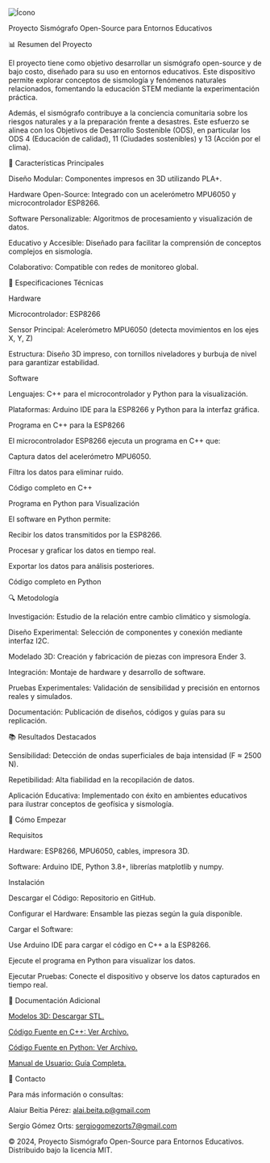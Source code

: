 ![Ícono](./Movement-interface/movement.ico)

Proyecto Sismógrafo Open-Source para Entornos Educativos

📊 Resumen del Proyecto

El proyecto tiene como objetivo desarrollar un sismógrafo open-source y de bajo costo, diseñado para su uso en entornos educativos. Este dispositivo permite explorar conceptos de sismología y fenómenos naturales relacionados, fomentando la educación STEM mediante la experimentación práctica.

Además, el sismógrafo contribuye a la conciencia comunitaria sobre los riesgos naturales y a la preparación frente a desastres. Este esfuerzo se alinea con los Objetivos de Desarrollo Sostenible (ODS), en particular los ODS 4 (Educación de calidad), 11 (Ciudades sostenibles) y 13 (Acción por el clima).

🎨 Características Principales

Diseño Modular: Componentes impresos en 3D utilizando PLA+.

Hardware Open-Source: Integrado con un acelerómetro MPU6050 y microcontrolador ESP8266.

Software Personalizable: Algoritmos de procesamiento y visualización de datos.

Educativo y Accesible: Diseñado para facilitar la comprensión de conceptos complejos en sismología.

Colaborativo: Compatible con redes de monitoreo global.

🔧 Especificaciones Técnicas

Hardware

Microcontrolador: ESP8266

Sensor Principal: Acelerómetro MPU6050 (detecta movimientos en los ejes X, Y, Z)

Estructura: Diseño 3D impreso, con tornillos niveladores y burbuja de nivel para garantizar estabilidad.

Software

Lenguajes: C++ para el microcontrolador y Python para la visualización.

Plataformas: Arduino IDE para la ESP8266 y Python para la interfaz gráfica.

Programa en C++ para la ESP8266

El microcontrolador ESP8266 ejecuta un programa en C++ que:

Captura datos del acelerómetro MPU6050.

Filtra los datos para eliminar ruido.

Código completo en C++

Programa en Python para Visualización

El software en Python permite:

Recibir los datos transmitidos por la ESP8266.

Procesar y graficar los datos en tiempo real.

Exportar los datos para análisis posteriores.

Código completo en Python

🔍 Metodología

Investigación: Estudio de la relación entre cambio climático y sismología.

Diseño Experimental: Selección de componentes y conexión mediante interfaz I2C.

Modelado 3D: Creación y fabricación de piezas con impresora Ender 3.

Integración: Montaje de hardware y desarrollo de software.

Pruebas Experimentales: Validación de sensibilidad y precisión en entornos reales y simulados.

Documentación: Publicación de diseños, códigos y guías para su replicación.

📚 Resultados Destacados

Sensibilidad: Detección de ondas superficiales de baja intensidad (F ≈ 2500 N).

Repetibilidad: Alta fiabilidad en la recopilación de datos.

Aplicación Educativa: Implementado con éxito en ambientes educativos para ilustrar conceptos de geofísica y sismología.

🚀 Cómo Empezar

Requisitos

Hardware: ESP8266, MPU6050, cables, impresora 3D.

Software: Arduino IDE, Python 3.8+, librerías matplotlib y numpy.

Instalación

Descargar el Código: Repositorio en GitHub.

Configurar el Hardware: Ensamble las piezas según la guía disponible.

Cargar el Software:

Use Arduino IDE para cargar el código en C++ a la ESP8266.

Ejecute el programa en Python para visualizar los datos.

Ejecutar Pruebas: Conecte el dispositivo y observe los datos capturados en tiempo real.

📖 Documentación Adicional

[Modelos 3D: Descargar STL.](./STL-seismograph-parts)

[Código Fuente en C++: Ver Archivo.](./Seismograph-code)

[Código Fuente en Python: Ver Archivo.](./Movement-interface/)

[Manual de Usuario: Guía Completa.](./Manual%20de%20uso%20Sismómetro%20Movement%20V1.pdf)

💬 Contacto

Para más información o consultas:

Alaiur Beitia Pérez: alai.beita.p@gmail.com

Sergio Gómez Orts: sergiogomezorts7@gmail.com

© 2024, Proyecto Sismógrafo Open-Source para Entornos Educativos. Distribuido bajo la licencia MIT.

